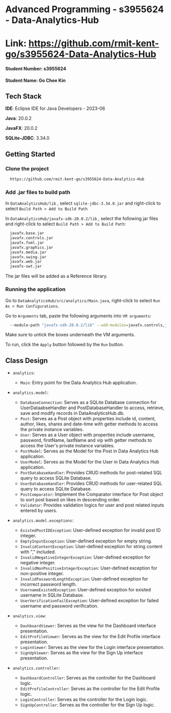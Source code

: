# Advanced Programming - s3955624 - Data-Analytics-Hub

# Link: https://github.com/rmit-kent-go/s3955624-Data-Analytics-Hub

#### Student Number: s3955624
#### Student Name: Go Chee Kin

## Tech Stack
**IDE**: Eclipse IDE for Java Developers - 2023-06

**Java**: 20.0.2

**JavaFX**: 20.0.2

**SQLite-JDBC**: 3.34.0

## Getting Started
### Clone the project

```bash
  https://github.com/rmit-kent-go/s3955624-Data-Analytics-Hub
```

### Add .jar files to build path

In ```DataAnalyticsHub/lib``` , select ```sqlite-jdbc-3.34.0.jar``` and right-click to select ```Build Path > Add to Build Path```

In ```DataAnalyticsHub/javafx-sdk-20.0.2/lib``` , select the following jar files and right-click to select ```Build Path > Add to Build Path```:
```bash
  javafx.base.jar
  javafx.controls.jar
  javafx.fxml.jar
  javafx.graphics.jar
  javafx.media.jar
  javafx.swing.jar
  javafx.web.jar
  javafx-swt.jar
```
The jar files will be added as a Reference library.

### Running the application

Go to ```DataAnalyticsHub/src/analytics/Main.java```, right-click to select ```Run As > Run Configurations```.

Go to ```Arguments``` tab, paste the following arguments into ```VM arguments```:
```bash
  --module-path "javafx-sdk-20.0.2/lib" --add-modules=javafx.controls,javafx.fxml,javafx.graphics,javafx.base
```

Make sure to untick the boxes underneath the VM arguments. 

To run, click the ```Apply``` button followed by the ```Run``` button.

## Class Design
- ```analytics```:
  - ```Main```: Entry point for the Data Analytics Hub application.

- ```analytics.model```:
  - ```DatabaseConnection```: Serves as a SQLite Database connection for UserDataabseHandler and PostDatabaseHandler to access, retrieve, save and modify records in DataAnalyticsHub.db.
  - ```Post```: Serves as a Post object with properties include id, content, author, likes, shares and date-time with getter methods to access the private instance variables.
  - ```User```: Serves as a User object with properties include username, password, firstName, lastName and vip with getter methods to access the User's private instance variables.
  - ```PostModel```: Serves as the Model for the Post in Data Analytics Hub application.
  - ```UserModel```: Serves as the Model for the User in Data Analytics Hub application.
  - ```PostDatabaseHandler```: Provides CRUD methods for post-related SQL query to access SQLite Database.
  - ```UserDatabaseHandler```: Provides CRUD methods for user-related SQL query to access SQLite Database.
  - ```PostComparator```: Implement the Comparator interface for Post object to sort post based on likes in descending order.
  - ```Validator```: Provides validation logics for user and post related inputs entered by users.

- ```analytics.model.exceptions```:
  - ```ExistedPostIDException```: User-defined exception for invalid post ID integer.
  - ```EmptyInputException```: User-defined exception for empty string.
  - ```InvalidContentException```: User-defined exception for string content with "," included.
  - ```InvalidNegativeIntegerException```: User-defined exception for negative integer.
  - ```InvalidNonPositiveIntegerException```: User-defined exception for non-positive integer.
  - ```InvalidPasswordLengthException```: User-defined exception for incorrect password length.
  - ```UsernameExistedException```: User-defined exception for existed username in SQLite Database.
  - ```UserVerificationFailException```: User-defined exception for failed username and password verification.

- ```analytics.view```:
  - ```DashboardViewer```: Serves as the view for the Dashboard interface presentation.
  - ```EditProfileViewer```: Serves as the view for the Edit Profile interface presentation.
  - ```LoginViewer```: Serves as the view for the Login interface presentation.
  - ```SignUpViewer```: Serves as the view for the Sign Up interface presentation.

- ```analytics.controller```:
  - ```DashboardController```: Serves as the controller for the Dashboard logic.
  - ```EditProfileController```: Serves as the controller for the Edit Profile logic.
  - ```LoginController```: Serves as the controller for the Login logic.
  - ```SignUpController```: Serves as the controller for the Sign Up logic.
